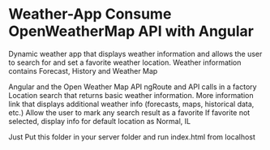 Weather-App 
Consume OpenWeatherMap API with Angular 
===========

Dynamic weather app that displays weather information and allows the user to search for and set a favorite weather location.
Weather information contains Forecast, History and Weather Map

Angular and the Open Weather Map API
ngRoute and API calls in a factory
Location search that returns basic weather information. 
More information link that displays additional weather info (forecasts, maps, historical data, etc.)
Allow the user to mark any search result as a favorite
If favorite not selected, display info for default location as Normal, IL


Just Put this folder in your server folder and run index.html from localhost 
